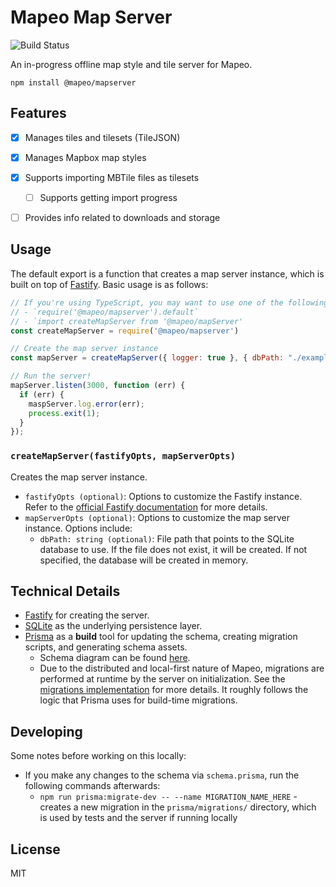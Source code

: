 # Mapeo Map Server

![Build Status](https://github.com/digidem/mapeo-mapserver/actions/workflows/node.yml/badge.svg)

An in-progress offline map style and tile server for Mapeo.

`npm install @mapeo/mapserver`

## Features

- [X] Manages tiles and tilesets (TileJSON)

- [X] Manages Mapbox map styles

- [X] Supports importing MBTile files as tilesets
  - [ ] Supports getting import progress

- [ ] Provides info related to downloads and storage


## Usage

The default export is a function that creates a map server instance, which is built on top of [Fastify](https://www.fastify.io/). Basic usage is as follows:

```js
// If you're using TypeScript, you may want to use one of the following import syntaxes to get type definitions:
// - `require('@mapeo/mapserver').default`
// - `import createMapServer from '@mapeo/mapServer'
const createMapServer = require('@mapeo/mapserver')

// Create the map server instance
const mapServer = createMapServer({ logger: true }, { dbPath: "./example.db" });

// Run the server!
mapServer.listen(3000, function (err) {
  if (err) {
    maspServer.log.error(err);
    process.exit(1);
  }
});
```

### `createMapServer(fastifyOpts, mapServerOpts)`

Creates the map server instance.

- `fastifyOpts (optional)`: Options to customize the Fastify instance. Refer to the [official Fastify documentation](https://www.fastify.io/docs/latest/Reference/Server/) for more details.
- `mapServerOpts (optional)`: Options to customize the map server instance. Options include:
  - `dbPath: string (optional)`: File path that points to the SQLite database to use. If the file does not exist, it will be created. If not specified, the database will be created in memory.

## Technical Details

- [Fastify](https://fastify.io/) for creating the server.
- [SQLite](https://sqlite.org/index.html) as the underlying persistence layer.
- [Prisma](https://www.prisma.io/) as a **build** tool for updating the schema, creating migration scripts, and generating schema assets.
  - Schema diagram can be found [here](/prisma/ERD.svg).
  - Due to the distributed and local-first nature of Mapeo, migrations are performed at runtime by the server on initialization. See the [migrations implementation](/src/lib/migrations.ts) for more details. It roughly follows the logic that Prisma uses for build-time migrations.

## Developing

Some notes before working on this locally:

- If you make any changes to the schema via `schema.prisma`, run the following commands afterwards:
  - `npm run prisma:migrate-dev -- --name MIGRATION_NAME_HERE` - creates a new migration in the `prisma/migrations/` directory, which is used by tests and the server if running locally

## License

MIT
